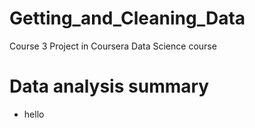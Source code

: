 # Getting_and_Cleaning_Data
Course 3 Project in Coursera Data Science course

# Data analysis summary
* hello
